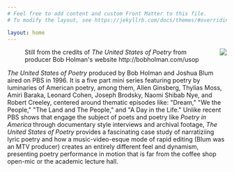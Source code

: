 ```yaml
---
# Feel free to add content and custom Front Matter to this file.
# To modify the layout, see https://jekyllrb.com/docs/themes/#overriding-theme-defaults

layout: home
---
```

<img align="right" src="https://user-images.githubusercontent.com/70542175/217381420-57e82669-505d-4b05-9554-cb15be146cee.png"/>
<figure>
  <figcaption>Still from the credits of <i>The United States of Poetry </i> from producer Bob Holman's website http://bobholman.com/usop</figcaption>
</figure>    

<p><i> The United States of Poetry </i> produced by Bob Holman and Joshua Blum aired on PBS in 1996. It is a five part mini series featuring poetry by luminaries of American poetry, among them, Allen Ginsberg, Thylias Moss, Amiri Baraka, Leonard Cohen, Joseph Brodsky, Naomi Shibab Nye, and Robert Creeley, centered around thematic episodes like: "Dream," "We the People," "The Land and The People," and "A Day in the Life." Unlike recent PBS shows that engage the subject of poets and poetry like <i> Poetry in America </i> through documentary style interviews and archival footage, <i> The United States of Poetry </i> provides a fascinating case study of narratiziing lyric poetry and how a music-video-esque mode of rapid editing (Blum was an MTV producer) creates an entirely different feel and dynamism, presenting poetry performance in motion that is far from the coffee shop open-mic or the academic lecture hall. </p>
